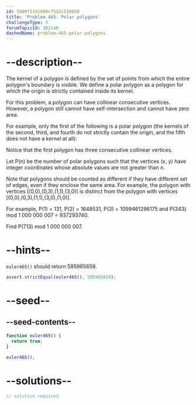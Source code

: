 ```yaml
---
id: 5900f53d1000cf542c510050
title: 'Problem 465: Polar polygons'
challengeType: 5
forumTopicId: 302140
dashedName: problem-465-polar-polygons
---
```


# --description--

The kernel of a polygon is defined by the set of points from which the entire polygon's boundary is visible. We define a polar polygon as a polygon for which the origin is strictly contained inside its kernel.

For this problem, a polygon can have collinear consecutive vertices. However, a polygon still cannot have self-intersection and cannot have zero area.

For example, only the first of the following is a polar polygon (the kernels of the second, third, and fourth do not strictly contain the origin, and the fifth does not have a kernel at all):

Notice that the first polygon has three consecutive collinear vertices.

Let P(n) be the number of polar polygons such that the vertices (x, y) have integer coordinates whose absolute values are not greater than n.

Note that polygons should be counted as different if they have different set of edges, even if they enclose the same area. For example, the polygon with vertices \[(0,0),(0,3),(1,1),(3,0)] is distinct from the polygon with vertices \[(0,0),(0,3),(1,1),(3,0),(1,0)].

For example, P(1) = 131, P(2) = 1648531, P(3) = 1099461296175 and P(343) mod 1 000 000 007 = 937293740.

Find P(713) mod 1 000 000 007.

# --hints--

`euler465()` should return 585965659.

```js
assert.strictEqual(euler465(), 585965659);
```

# --seed--

## --seed-contents--

```js
function euler465() {
  return true;
}

euler465();
```

# --solutions--

```js
// solution required
```
